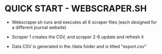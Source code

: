 # QUICK START - WEBSCRAPER.SH

- Webscraper.sh runs and executes all 6 scraper files (each designed for a different journal website)

- Scraper 1 creates the CSV, and scraper 2-6 update and refresh it

- Data CSV is generated in the /data folder and is titled "export.csv"